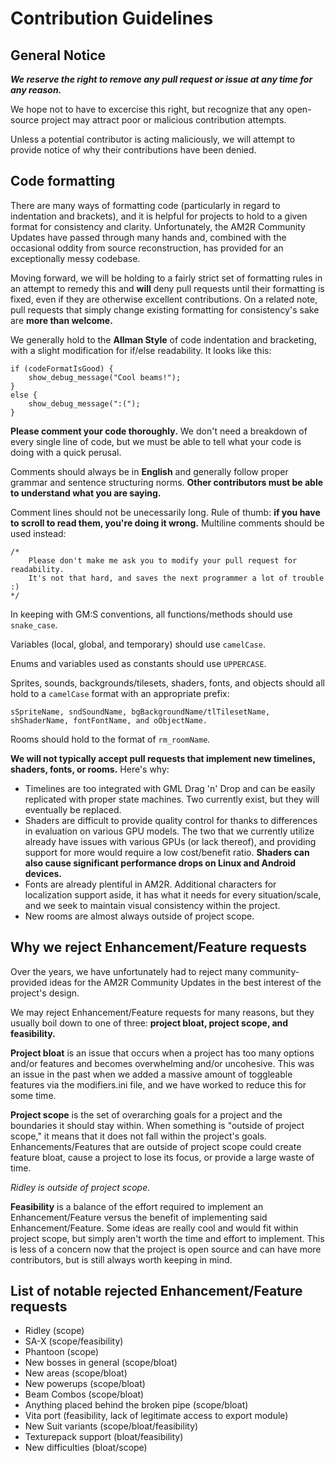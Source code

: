# Contribution Guidelines

## General Notice
***We reserve the right to remove any pull request or issue at any time for any reason.***

We hope not to have to excercise this right, but recognize that any open-source project may attract poor or malicious contribution attempts. 

Unless a potential contributor is acting maliciously, we will attempt to provide notice of why their contributions have been denied.

## Code formatting
There are many ways of formatting code (particularly in regard to indentation and brackets), and it is helpful for projects to hold to a given format for consistency and clarity. Unfortunately, the AM2R Community Updates have passed through many hands and, combined with the occasional oddity from source reconstruction, has provided for an exceptionally messy codebase.

Moving forward, we will be holding to a fairly strict set of formatting rules in an attempt to remedy this and **will** deny pull requests until their formatting is fixed, even if they are otherwise excellent contributions. On a related note, pull requests that simply change existing formatting for consistency's sake are **more than welcome.**

We generally hold to the **Allman Style** of code indentation and bracketing, with a slight modification for if/else readability. It looks like this:

    if (codeFormatIsGood) {
        show_debug_message("Cool beams!");
    } 
    else {
        show_debug_message(":(");
    }

**Please comment your code thoroughly.** We don't need a breakdown of every single line of code, but we must be able to tell what your code is doing with a quick perusal.

Comments should always be in **English** and generally follow proper grammar and sentence structuring norms. **Other contributors must be able to understand what you are saying.**

Comment lines should not be unecessarily long. Rule of thumb: **if you have to scroll to read them, you're doing it wrong.** Multiline comments should be used instead:

    /*
        Please don't make me ask you to modify your pull request for readability.
        It's not that hard, and saves the next programmer a lot of trouble :)
    */

In keeping with GM:S conventions, all functions/methods should use `snake_case`.

Variables (local, global, and temporary) should use `camelCase`.

Enums and variables used as constants should use `UPPERCASE`.

Sprites, sounds, backgrounds/tilesets, shaders, fonts, and objects should all hold to a `camelCase` format with an appropriate prefix:

    sSpriteName, sndSoundName, bgBackgroundName/tlTilesetName, shShaderName, fontFontName, and oObjectName.

Rooms should hold to the format of `rm_roomName`.

**We will not typically accept pull requests that implement new timelines, shaders, fonts, or rooms.** Here's why:
- Timelines are too integrated with GML Drag 'n' Drop and can be easily replicated with proper state machines. Two currently exist, but they will eventually be replaced.
- Shaders are difficult to provide quality control for thanks to differences in evaluation on various GPU models. The two that we currently utilize already have issues with various GPUs (or lack thereof), and providing support for more would require a low cost/benefit ratio. **Shaders can also cause significant performance drops on Linux and Android devices.**
- Fonts are already plentiful in AM2R. Additional characters for localization support aside, it has what it needs for every situation/scale, and we seek to maintain visual consistency within the project.
- New rooms are almost always outside of project scope.

## Why we reject Enhancement/Feature requests
Over the years, we have unfortunately had to reject many community-provided ideas for the AM2R Community Updates in the best interest of the project's design.

We may reject Enhancement/Feature requests for many reasons, but they usually boil down to one of three: **project bloat, project scope, and feasibility.**

**Project bloat** is an issue that occurs when a project has too many options and/or features and becomes overwhelming and/or uncohesive. This was an issue in the past when we added a massive amount of toggleable features via the modifiers.ini file, and we have worked to reduce this for some time.

**Project scope** is the set of overarching goals for a project and the boundaries it should stay within. When something is "outside of project scope," it means that it does not fall within the project's goals. Enhancements/Features that are outside of project scope could create feature bloat, cause a project to lose its focus, or provide a large waste of time.

*Ridley is outside of project scope.*

**Feasibility** is a balance of the effort required to implement an Enhancement/Feature versus the benefit of implementing said Enhancement/Feature. Some ideas are really cool and would fit within project scope, but simply aren't worth the time and effort to implement. This is less of a concern now that the project is open source and can have more contributors, but is still always worth keeping in mind.

## List of notable rejected Enhancement/Feature requests
 - Ridley (scope)
 - SA-X (scope/feasibility)
 - Phantoon (scope)
 - New bosses in general (scope/bloat)
 - New areas (scope/bloat)
 - New powerups (scope/bloat)
 - Beam Combos (scope/bloat)
 - Anything placed behind the broken pipe (scope/bloat)
 - Vita port (feasibility, lack of legitimate access to export module)
 - New Suit variants (scope/bloat/feasibility)
 - Texturepack support (bloat/feasibility)
 - New difficulties (bloat/scope)
